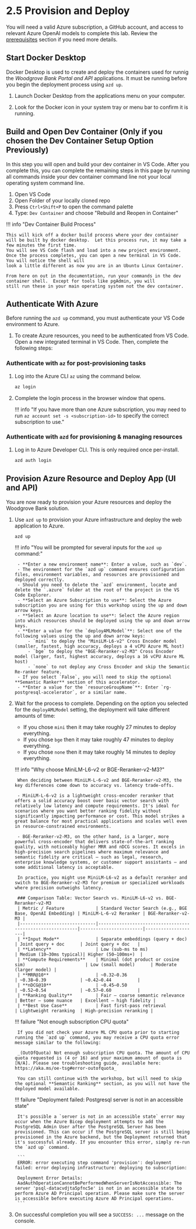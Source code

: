 # 2.5 Provision and Deploy

You will need a valid Azure subscription, a GitHub account, and access to relevant Azure OpenAI models to complete this lab. Review the [prerequisites](./00-Prerequisites.md) section if you need more details.

## Start Docker Desktop

Docker Desktop is used to create and deploy the containers used for runnig the _Woodgrove Bank Portal and API_ applications. It must be running before you begin the deployment process using `azd up`.

1. Launch Docker Desktop from the applications menu on your computer.

2. Look for the Docker icon in your system tray or menu bar to confirm it is running.

## Build and Open Dev Container (Only if you chosen the Dev Container Setup Option Previously)

In this step you will open and build your dev container in VS Code.  After you complete this, you can complete the remaining steps in this page by running all commands inside
your dev container command line not your local operating system command line.

1. Open VS Code
2. Open Folder of your locally cloned repo
3. Press `Ctrl+Shift+P` to open the command palette
4. Type: `Dev Container` and choose "Rebuild and Reopen in Container"

!!! info "Dev Container Build Process"

    This will kick off a docker build process where your dev container will be built by docker desktop.  Let this process run, it may take a few minutes the first time.
    You will see VS Code flash and load into a new project environment.  Once the process completes, you can open a new terminal in VS Code.  You will notice the shell will
    look a little different as now you are in an Ubuntu Linux Container.

    From here on out in the documentation, run your commands in the dev container shell.  Except for tools like pgAdmin, you will
    still run these in your main operating system not the dev container.

## Authenticate With Azure

Before running the `azd up` command, you must authenticate your VS Code environment to Azure.

1. To create Azure resources, you need to be authenticated from VS Code. Open a new integrated terminal in VS Code. Then, complete the following steps:

### Authenticate with `az` for post-provisioning tasks

1. Log into the Azure CLI `az` using the command below.

    ```bash  title=""
    az login
    ```

2. Complete the login process in the browser window that opens.

    !!! info "If you have more than one Azure subscription, you may need to run `az account set -s <subscription-id>` to specify the correct subscription to use."

### Authenticate with `azd` for provisioning & managing resources

1. Log in to Azure Developer CLI. This is only required once per-install.

    ```bash title=""
    azd auth login
    ```

## Provision Azure Resource and Deploy App (UI and API)

You are now ready to provision your Azure resources and deploy the Woodgrove Bank solution.

1. Use `azd up` to provision your Azure infrastructure and deploy the web application to Azure.

    ```bash title=""
    azd up
    ```

    !!! info "You will be prompted for several inputs for the `azd up` command:"

        - **Enter a new environment name**: Enter a value, such as `dev`.
        - The environment for the `azd up` command ensures configuration files, environment variables, and resources are provisioned and deployed correctly.
        - Should you need to delete the `azd` environment, locate and delete the `.azure` folder at the root of the project in the VS Code Explorer.
        - **Select an Azure Subscription to use**: Select the Azure subscription you are using for this workshop using the up and down arrow keys.
        - **Select an Azure location to use**: Select the Azure region into which resources should be deployed using the up and down arrow keys.
        - **Enter a value for the `deployAMLModel`**: Select one of the following values using the up and down arrow keys:
            - `mini` to deploy the "MiniLM-L6-v2" Cross Encoder model (smaller, fastest, high accuracy, deploys a 4 vCPU Azure ML host)
            - `bge` to deploy the "BGE-Reranker-v2-M3" Cross Encoder  model (larger, fast, highest accuracy, deploys a 16 vCPU Azure ML host)
            - `none` to not deploy any Cross Encoder and skip the Semantic Re-ranker feature.
        - If you select `False`, you will need to skip the optional **Semantic Ranker** section of this accelerator.
        - **Enter a value for the `resourceGroupName`**: Enter `rg-postgresql-accelerator`, or a similar name.

2. Wait for the process to complete. Depending on the option you selected for the `deployAMLModel` setting, the deployment will take different amounts of time:
    - If you chose `mini` then it may take roughly 27 minutes to deploy everything.
    - If you chose `bge` then it may take roughly 47 minutes to deploy everything.
    - If you chose `none` then it may take roughly 14 minutes to deploy everything.

    !!! info "Why choose MiniLM-L6-v2 or BGE-Reranker-v2-M3?"

        When deciding between MiniLM-L-6-v2 and BGE-Reranker-v2-M3, the key differences come down to accuracy vs. latency trade-offs.

        - MiniLM-L-6-v2 is a lightweight cross-encoder reranker that offers a solid accuracy boost over basic vector search with relatively low latency and compute requirements. It's ideal for scenarios where you want better ranking fidelity without significantly impacting performance or cost. This model strikes a great balance for most practical applications and scales well even in resource-constrained environments.

        - BGE-Reranker-v2-M3, on the other hand, is a larger, more powerful cross-encoder that delivers state-of-the-art ranking quality, with noticeably higher MRR and nDCG scores. It excels in high-precision search pipelines where maximum relevance and semantic fidelity are critical — such as legal, research, enterprise knowledge systems, or customer support assistants — and some additional latency is acceptable.

        In practice, you might use MiniLM-L6-v2 as a default reranker and switch to BGE-Reranker-v2-M3 for premium or specialized workloads where precision outweighs latency.

        ### Comparison Table: Vector Search vs. MiniLM-L6-v2 vs. BGE-Reranker-v2-M3
        | Metric / Feature            | Standard Vector Search (e.g., BGE Base, OpenAI Embedding) | MiniLM-L-6-v2 Reranker | BGE-Reranker-v2-M3 |
        |-----------------------------|-----------------------------------------------------------|------------------------|--------------------|
        | **Input Mode**              | Separate embeddings (query + doc)                         | Joint query + doc      | Joint query + doc   |
        | **Latency**                 | Low (sub-ms to ms)                                        | Medium (10–30ms typical)| Higher (50–100ms+)  |
        | **Compute Requirements**    | Minimal (dot product or cosine sim)                       | Low (small model)      | Moderate (larger model) |
        | **MRR@10**                  | ~0.32–0.36                                                | ~0.38–0.39             | ~0.42–0.44          |
        | **nDCG@10**                 | ~0.45–0.50                                                | ~0.52–0.54             | ~0.57–0.60          |
        | **Ranking Quality**         | Fair — coarse semantic relevance                          | Better — some nuance   | Excellent — high fidelity |
        | **Best Use Case**           | Fast first-pass retrieval                                 | Lightweight reranking  | High-precision reranking |

    !!! failure "Not enough subscription CPU quota"

        If you did not check your Azure ML CPU quota prior to starting running the `azd up` command, you may receive a CPU quota error message similar to the following:

        _(OutOfQuota) Not enough subscription CPU quota. The amount of CPU quota requested is (4 or 16) and your maximum amount of quota is [N/A]. Please see troubleshooting guide, available here: https://aka.ms/oe-tsg#error-outofquota_

        You can still continue with the workshop, but will need to skip the optional **Semantic Ranking** section, as you will not have the deployed model available.

    !!! failure "Deployment failed: Postgresql server is not in an accessible state"

        It's possible a `server is not in an accessible state` error may occur when the Azure Bicep deployment attempts to add the PostgreSQL Admin User after the PostgreSQL Server has been provisioned. This can occur if the PostgreSQL server is still being provisioned in the Azure backend, but the Deployment returned that it's successful already. If you encounter this error, simply re-run the `azd up` command.

        ```
        ERROR: error executing step command 'provision': deployment failed: error deploying infrastructure: deploying to subscription:

        Deployment Error Details:
        AadAuthOperationCannotBePerformedWhenServerIsNotAccessible: The server 'psql-datacvdjta5pfnc5e' is not in an accessible state to perform Azure AD Principal operation. Please make sure the server is accessible before executing Azure AD Principal operations.
        ```

3. On successful completion you will see a `SUCCESS: ...` message on the console.
